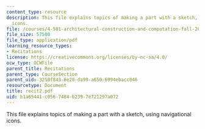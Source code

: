 ```yaml
---
content_type: resource
description: This file explains topics of making a part with a sketch, using navigational
  icons.
file: /courses/4-501-architectural-construction-and-computation-fall-2005/b1a65441c0567484b2397e721297a072_recit2.pdf
file_size: 57500
file_type: application/pdf
learning_resource_types:
- Recitations
license: https://creativecommons.org/licenses/by-nc-sa/4.0/
ocw_type: OCWFile
parent_title: Recitations
parent_type: CourseSection
parent_uid: 3250f843-6e28-da99-a650-6994ebacc046
resourcetype: Document
title: recit2.pdf
uid: b1a65441-c056-7484-b239-7e721297a072
---
```

This file explains topics of making a part with a sketch, using navigational icons.